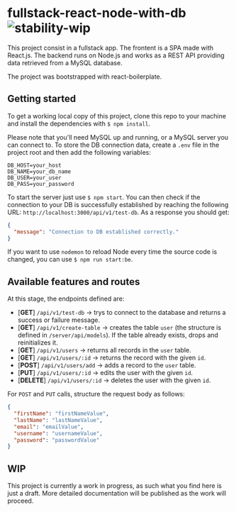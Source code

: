 # fullstack-react-node-with-db ![stability-wip](https://img.shields.io/badge/stability-work_in_progress-lightgrey.svg)
This project consist in a fullstack app.
The frontent is a SPA made with React.js. The backend runs on Node.js and works as a REST API providing data retrieved from a MySQL database.

The project was bootstrapped with react-boilerplate.

## Getting started
To get a working local copy of this project, clone this repo to your machine and install the dependencies with `$ npm install`.

Please note that you'll need MySQL up and running, or a MySQL server you can connect to.
To store the DB connection data, create a `.env` file in the project root and then add the following variables:

```
DB_HOST=your_host
DB_NAME=your_db_name
DB_USER=your_user
DB_PASS=your_password
```

To start the server just use `$ npm start`.
You can then check if the connection to your DB is successfully established by reaching the following URL: `http://localhost:3000/api/v1/test-db`. As a response you should get:

```json
{
  "message": "Connection to DB established correctly."
}
```

If you want to use `nodemon` to reload Node every time the source code is changed, you can use `$ npm run start:be`. 

## Available features and routes
At this stage, the endpoints defined are:

* [**GET**] `/api/v1/test-db` &rarr; trys to connect to the database and returns a success or failure message.
* [**GET**] `/api/v1/create-table` &rarr; creates the table `user` (the structure is defined in `/server/api/models`). If the table already exists, drops and reinitializes it.
* [**GET**] `/api/v1/users` &rarr; returns all records in the `user` table.
* [**GET**] `/api/v1/users/:id` &rarr; returns the record with the given `id`.
* [**POST**] `/api/v1/users/add` &rarr; adds a record to the `user` table.
* [**PUT**] `/api/v1/users/:id` &rarr; edits the user with the given `id`.
* [**DELETE**] `/api/v1/users/:id` &rarr; deletes the user with the given `id`.

For `POST` and `PUT` calls, structure the request body as follows:

```json
{
  "firstName": "firstNameValue",
  "lastName": "lastNameValue",
  "email": "emailValue",
  "username": "usernameValue",
  "password": "passwordValue"
}
```

## WIP
This project is currently a work in progress, as such what you find here is just a draft.
More detailed documentation will be published as the work will proceed.